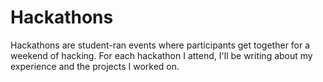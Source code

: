 # Hackathons

Hackathons are student-ran events where participants get together for a weekend of hacking. 
For each hackathon I attend, I'll be writing about my experience and the projects I worked on.